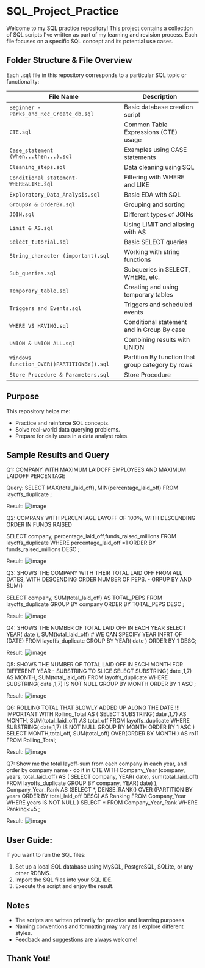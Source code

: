# SQL_Project_Practice

Welcome to my SQL practice repository! This project contains a collection of SQL scripts I’ve written as part of my learning and revision process. Each file focuses on a specific SQL concept and its potential use cases.

## Folder Structure & File Overview

Each `.sql` file in this repository corresponds to a particular SQL topic or functionality:

| File Name                             | Description |
|--------------------------------------|-------------|
| `Beginner - Parks_and_Rec_Create_db.sql` | Basic database creation script |
| `CTE.sql`                            | Common Table Expressions (CTE) usage |
| `Case_statement (When...then...).sql` | Examples using CASE statements |
| `Cleaning_steps.sql`                | Data cleaning using SQL |
| `Conditional_statement-WHERE&LIKE.sql` | Filtering with WHERE and LIKE |
| `Exploratory_Data_Analysis.sql`     | Basic EDA with SQL |
| `GroupBY & OrderBY.sql`             | Grouping and sorting |
| `JOIN.sql`                          | Different types of JOINs |
| `Limit & AS.sql`                    | Using LIMIT and aliasing with AS |
| `Select_tutorial.sql`               | Basic SELECT queries |
| `String_character (important).sql`  | Working with string functions |
| `Sub_queries.sql`                   | Subqueries in SELECT, WHERE, etc. |
| `Temporary_table.sql`              | Creating and using temporary tables |
| `Triggers and Events.sql`           | Triggers and scheduled events |
| `WHERE VS HAVING.sql`             | Conditional statement and in Group By case |
| `UNION & UNION ALL.sql`             | Combining results with UNION |
| `Windows function_OVER()PARTITIONBY().sql`             | Partition By function that group category by rows |
| `Store Procedure & Parameters.sql`             | Store Procedure |


## Purpose

This repository helps me:

- Practice and reinforce SQL concepts.
- Solve real-world data querying problems.
- Prepare for daily uses in a data analyst roles.

## Sample Results and Query

Q1: COMPANY WITH MAXIMUM LAIDOFF EMPLOYEES AND MAXIMUM LAIDOFF PERCENTAGE

Query:
SELECT MAX(total_laid_off), MIN(percentage_laid_off)
FROM layoffs_duplicate
;

Result:
![image](https://github.com/user-attachments/assets/37377a1d-aef7-4e27-9af0-b115beefd99c)


Q2: COMPANY WITH PERCENTAGE LAYOFF OF 100%, WITH DESCENDING ORDER IN FUNDS RAISED

SELECT company, percentage_laid_off,funds_raised_millions
FROM layoffs_duplicate
WHERE percentage_laid_off =1
ORDER BY funds_raised_millions DESC
;

Result:
![image](https://github.com/user-attachments/assets/6daa777f-f3c0-4e74-a0dd-f3e41c68542b)


Q3: SHOWS THE COMPANY WITH THEIR TOTAL LAID OFF FROM ALL DATES, WITH DESCENDING ORDER NUMBER OF PEPS. - GRPUP BY AND SUM()

SELECT company,  SUM(total_laid_off) AS TOTAL_PEPS
FROM layoffs_duplicate
GROUP BY company
ORDER BY TOTAL_PEPS DESC
;

Result:
![image](https://github.com/user-attachments/assets/c1631636-977f-43f8-baa4-ce6e02878418)


Q4: SHOWS THE NUMBER OF TOTAL LAID OFF IN EACH YEAR
SELECT YEAR( date ), SUM(total_laid_off)    # WE CAN SPECIFY YEAR INFRT OF (DATE)
FROM layoffs_duplicate
GROUP BY YEAR( date )
ORDER BY 1 DESC;

Result:
![image](https://github.com/user-attachments/assets/efc31735-5a50-46f5-9231-46e543bef8c9)


Q5: SHOWS THE NUMBER OF TOTAL LAID OFF IN EACH MONTH FOR DIFFERENT YEAR  - SUBSTRING TO SLICE
SELECT SUBSTRING( date ,1,7) AS MONTH, SUM(total_laid_off)
FROM layoffs_duplicate
WHERE SUBSTRING( date ,1,7) IS NOT NULL
GROUP BY MONTH
ORDER BY 1 ASC
;

Result:
![image](https://github.com/user-attachments/assets/1fe45f92-59f6-4575-92d6-ad4736094a19)


Q6: ROLLING TOTAL THAT SLOWLY ADDED UP ALONG THE DATE !!! IMPORTANT
WITH Rolling_Total AS (
SELECT SUBSTRING( date ,1,7) AS MONTH, SUM(total_laid_off) AS total_off
FROM layoffs_duplicate
WHERE SUBSTRING( date,1,7) IS NOT NULL
GROUP BY MONTH
ORDER BY 1 ASC
)
SELECT MONTH,total_off, SUM(total_off) OVER(ORDER BY MONTH ) AS ro11
FROM Rolling_Total;

Result:
![image](https://github.com/user-attachments/assets/6d326348-e0a3-42f0-85d6-ce40f1dd78d8)


Q7: Show me the total layoff-sum from each company in each year, and order by company name - do it in CTE
WITH Company_Year (company, years, total_laid_off) AS
(
SELECT company, YEAR( date), sum(total_laid_off)
FROM layoffs_duplicate
GROUP BY company, YEAR( date)
), Company_Year_Rank AS (SELECT *,
DENSE_RANK() OVER (PARTITION BY years ORDER BY total_laid_off DESC) AS Ranking
FROM Company_Year
WHERE years IS NOT NULL
)
SELECT *
FROM Company_Year_Rank
WHERE Ranking<=5
;

Result:
![image](https://github.com/user-attachments/assets/73fd4f95-eaef-4904-a68b-d668134a8f74)



## User Guide:

If you want to run the SQL files:

1. Set up a local SQL database using MySQL, PostgreSQL, SQLite, or any other RDBMS.
2. Import the SQL files into your SQL IDE.
3. Execute the script and enjoy the result.

## Notes

- The scripts are written primarily for practice and learning purposes.
- Naming conventions and formatting may vary as I explore different styles.
- Feedback and suggestions are always welcome!



Thank You!
---
